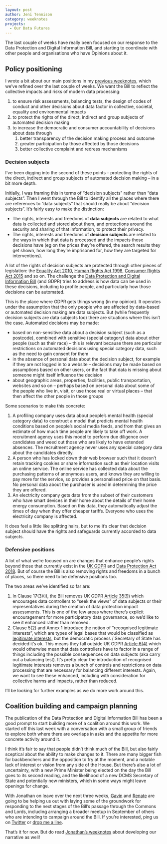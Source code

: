 ```yaml
---
layout: post
author: Jeni Tennison
category: weeknotes
projects:
  - Our Data Futures
---
```

The last couple of weeks have really been focused on our response to the Data Protection and Digital Information Bill, and starting to coordinate with other people and organisations who have Opinions about it.

## Policy positioning

I wrote a bit about our main positions in my [previous weeknotes](https://connectedbydata.org/weeknotes/2022/07/29/jeni-weeknotes), which we’ve refined over the last couple of weeks. We want the Bill to reflect the collective impacts and risks of modern data processing:

1. to ensure risk assessments, balancing tests, the design of codes of conduct and other decisions about data factor in collective, societal, equality and environmental impacts
2. to protect the rights of the direct, indirect and group subjects of automated decision making
3. to increase the democratic and consumer accountability of decisions about data through
    1. better transparency of the decision making process and outcome
    2. greater participation by those affected by those decisions
    3. better collective complaint and redress mechanisms

### Decision subjects

I’ve been digging into the second of these points – protecting the rights of the direct, indirect and group subjects of automated decision making – in a bit more depth.

Initially, I was framing this in terms of “decision subjects” rather than “data subjects”. Then I went through the Bill to identify all the places where there are references to “data subjects” that should really be about “decision subjects”. It’s fairly easy to make the distinction:

* The rights, interests and freedoms of **data subjects** are related to what data is collected and stored about them, and protections around the security and sharing of that information, to protect their privacy.
* The rights, interests and freedoms of **decision subjects** are related to the ways in which that data is processed and the impacts those decisions have (eg on the prices they’re offered, the search results they get shown, how long they’re imprisoned for, how they are targeted for interventions).

A lot of the rights of decision subjects are protected through other pieces of legislation: the [Equality Act 2010](https://www.legislation.gov.uk/ukpga/2010/15/contents), [Human Rights Act 1998](https://www.legislation.gov.uk/ukpga/1998/42/contents), [Consumer Rights Act 2015](https://www.legislation.gov.uk/ukpga/2015/15/contents/enacted) and so on. The challenge the [Data Protection and Digital Information Bill](https://bills.parliament.uk/bills/3322) (and GDPR) tries to address is how data can be used in these decisions, including to profile people, and particularly how those decisions can be automated.

This is the place where GDPR gets things wrong (in my opinion). It operates under the assumption that the only people who are affected by data-based or automated decision making are data subjects. But (while frequently decision subjects are data subjects too) there are situations where this isn’t the case. Automated decisions may be made:

* based on non-sensitive data about a decision subject (such as a postcode), combined with sensitive (special category) data about other people (such as their race) – this is relevant because there are particular restrictions on automated decisions using special category data, such as the need to gain consent for them
* in the absence of personal data about the decision subject, for example if they are not logged in to a website – decisions may be made based on assumptions based on other users, or the fact that data is missing about someone might itself influence the decision
* about geographic areas, properties, facilities, public transportation, websites and so on – perhaps based on personal data about some of the people who live in, visit, or use those real or virtual places – that then affect the other people in those groups

Some scenarios to make this concrete:

1. A profiling company uses data about people’s mental health (special category data) to construct a model that predicts mental health conditions based on people’s social media feeds, and from that gives an estimate of how much time people are likely to take off work. A recruitment agency uses this model to perform due diligence over candidates and weed out those who are likely to have extended absences. The recruitment agency never uses any special category data about the candidates directly.
2. A person who has locked down their web browser such that it doesn’t retain tracking cookies or share information such as their location visits an online service. The online service has collected data about the purchasing patterns of anonymous users, and knows they are willing to pay more for the service, so provides a personalised price on that basis. No personal data about the purchaser is used in determining the price they are offered.
3. An electricity company gets data from the subset of their customers who have smart devices in their home about the details of their home energy consumption. Based on this data, they automatically adjust the times of day when they offer cheaper tariffs. Everyone who uses the electricity company is affected.

It does feel a little like splitting hairs, but to me it’s clear that decision subject should have the rights and safeguards currently accorded to data subjects.

### Defensive positions

A lot of what we’re focused on are changes that enhance people’s rights beyond those that currently exist in the [UK GDPR](https://www.legislation.gov.uk/eur/2016/679/contents) and [Data Protection Act 2018](https://www.legislation.gov.uk/ukpga/2018/12/contents). But of course the Bill is also removing rights and freedoms in a bunch of places, so there need to be defensive positions too.

The two areas we’ve identified so far are:

1. In Clause 17(3)(i), the Bill removes UK GDPR [Article 35(9)](https://www.legislation.gov.uk/eur/2016/679/article/35) which encourages data controllers to “seek the views” of data subjects or their representatives during the creation of data protection impact assessments. This is one of the few areas where there’s explicit encouragement for more participatory data governance, so we’d like to see it enhanced rather than removed.
2. Clause 5(2) and Annex 1 introduce the notion of “recognised legitimate interests”, which are types of legal bases that would be classified as [legitimate interests](https://ico.org.uk/for-organisations/guide-to-data-protection/guide-to-the-general-data-protection-regulation-gdpr/lawful-basis-for-processing/legitimate-interests/), but the democratic process / Secretary of State has decided it’s ok. This means they fall outside UK GDPR [Article 6(4)](https://www.legislation.gov.uk/eur/2016/679/article/6) which would otherwise mean that data controllers have to factor in a range of things including the possible consequences on data subjects (aka carry out a balancing test). It’s pretty clear the introduction of recognised legitimate interests removes a bunch of controls and restrictions on data processing that are necessary for balancing different interests. Again, we want to see these enhanced, including with consideration for collective harms and impacts, rather than reduced.

I’ll be looking for further examples as we do more work around this.

## Coalition building and campaign planning

The publication of the Data Protection and Digital Information Bill has been a good prompt to start building more of a coalition around this work. We started off this last week with a conversation with a small group of friends to explore both where there are overlaps in asks and the appetite for more concrete activity around it.

I think it’s fair to say that people didn’t think much of the Bill, but also fairly sceptical about the ability to make changes to it. There are many bigger fish for backbenchers and the opposition to fry at the moment, and a notable lack of interest or vision from any side of the House. But there’s also a lot of uncertainty, with a new Prime Minister being elected on the day the Bill goes to its second reading, and the likelihood of a new DCMS Secretary of State and potentially new ministers, which in some ways might leave openings for change.

With Jonathan on leave over the next three weeks, [Gavin](https://twitter.com/gavinfreeguard) and [Renate](https://twitter.com/renatesamson) are going to be helping us out with laying some of the groundwork for responding to the next stages of the Bill’s passage through the Commons and Lords, including arranging a broader meetup in September of others who are intending to campaign around the Bill. If you’re interested, ping us on [Twitter](https://twitter.com/connectedbydata) or [drop me a line](mailto:jeni@connectedbydata.org).

That’s it for now. But do read [Jonathan’s weeknotes](https://connectedbydata.org/weeknotes/2022/08/11/jonathan-weeknotes) about developing our narrative as well!

